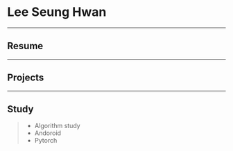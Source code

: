 # Lee Seung Hwan
--------------------
## Resume

--------------------
## Projects


--------------------

## Study
> * Algorithm study
> * Andoroid 
> * Pytorch 

